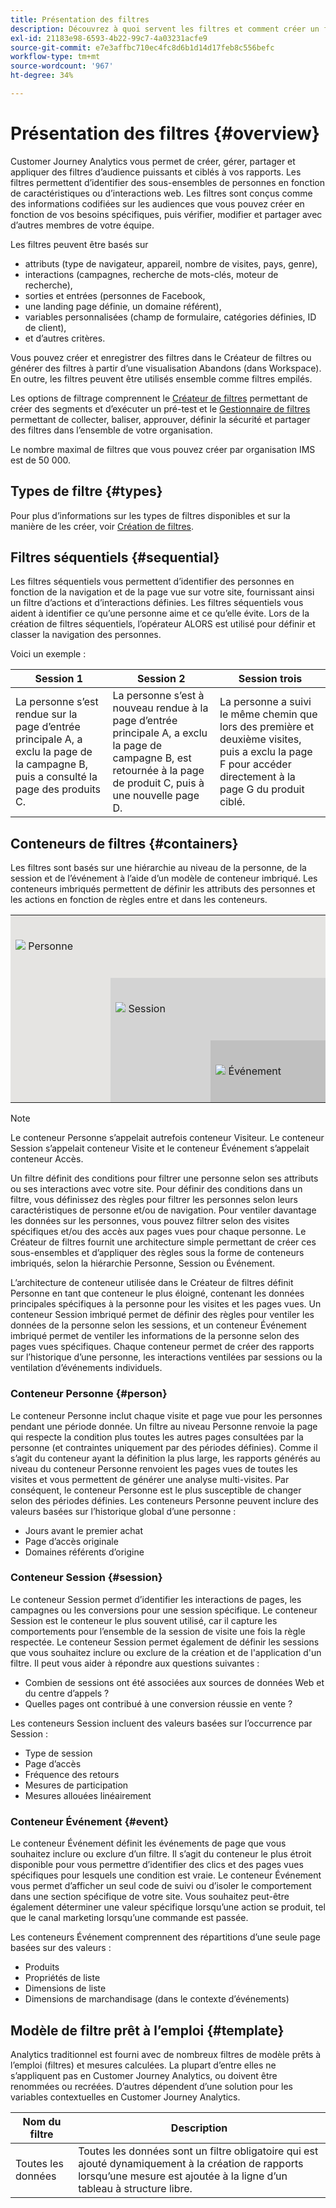 ```yaml
---
title: Présentation des filtres
description: Découvrez à quoi servent les filtres et comment créer un filtre simple.
exl-id: 21183e98-6593-4b22-99c7-4a03231acfe9
source-git-commit: e7e3affbc710ec4fc8d6b1d14d17feb8c556befc
workflow-type: tm+mt
source-wordcount: '967'
ht-degree: 34%

---
```



# Présentation des filtres {#overview}

Customer Journey Analytics vous permet de créer, gérer, partager et appliquer des filtres d’audience puissants et ciblés à vos rapports. Les filtres permettent d’identifier des sous-ensembles de personnes en fonction de caractéristiques ou d’interactions web. Les filtres sont conçus comme des informations codifiées sur les audiences que vous pouvez créer en fonction de vos besoins spécifiques, puis vérifier, modifier et partager avec d’autres membres de votre équipe.

Les filtres peuvent être basés sur

- attributs (type de navigateur, appareil, nombre de visites, pays, genre),
- interactions (campagnes, recherche de mots-clés, moteur de recherche),
- sorties et entrées (personnes de Facebook,
- une landing page définie, un domaine référent),
- variables personnalisées (champ de formulaire, catégories définies, ID de client),
- et d’autres critères.

Vous pouvez créer et enregistrer des filtres dans le Créateur de filtres ou générer des filtres à partir d’une visualisation Abandons (dans Workspace). En outre, les filtres peuvent être utilisés ensemble comme filtres empilés.

Les options de filtrage comprennent le [Créateur de filtres](/help/components/filters/filter-builder.md) permettant de créer des segments et d’exécuter un pré-test et le [Gestionnaire de filtres](/help/components/filters/manage-filters.md) permettant de collecter, baliser, approuver, définir la sécurité et partager des filtres dans l’ensemble de votre organisation.

Le nombre maximal de filtres que vous pouvez créer par organisation IMS est de 50 000.

## Types de filtre {#types}

Pour plus d’informations sur les types de filtres disponibles et sur la manière de les créer, voir [Création de filtres](/help/components/filters/create-filters.md).

## Filtres séquentiels {#sequential}

Les filtres séquentiels vous permettent d’identifier des personnes en fonction de la navigation et de la page vue sur votre site, fournissant ainsi un filtre d’actions et d’interactions définies. Les filtres séquentiels vous aident à identifier ce qu’une personne aime et ce qu’elle évite. Lors de la création de filtres séquentiels, l’opérateur ALORS est utilisé pour définir et classer la navigation des personnes.

Voici un exemple :

<!--![](assets/sequential_fil.png)-->

| Session 1 | Session 2 | Session trois |
| --- | --- | --- |
| La personne s’est rendue sur la page d’entrée principale A, a exclu la page de la campagne B, puis a consulté la page des produits C. | La personne s’est à nouveau rendue à la page d’entrée principale A, a exclu la page de campagne B, est retournée à la page de produit C, puis à une nouvelle page D. | La personne a suivi le même chemin que lors des première et deuxième visites, puis a exclu la page F pour accéder directement à la page G du produit ciblé. |

## Conteneurs de filtres {#containers}

Les filtres sont basés sur une hiérarchie au niveau de la personne, de la session et de l’événement à l’aide d’un modèle de conteneur imbriqué. Les conteneurs imbriqués permettent de définir les attributs des personnes et les actions en fonction de règles entre et dans les conteneurs.


<table style="table-layout: fixed; border: none;">

<tr>
<td style="background-color: #E5E4E2;" colspan="3" width="200" height="100"><img src="https://spectrum.adobe.com/static/icons/workflow_18/Smock_User_18_N.svg"/> Personne</td>
</tr>

<tr>
<td style="background-color: #E5E4E2;" width="200"></td>
<td style="background-color: #D3D3D3;" colspan="2" width="200" height="100"><img src="https://spectrum.adobe.com/static/icons/workflow_18/Smock_Visit_18_N.svg"/> Session</td>
</tr>

<tr>
<td style="background-color: #E5E4E2;" width="200" height="100"></td>
<td style="background-color: #D3D3D3;" width="200" height="100"></td>
<td style="background-color: #C0C0C0;" width="200" height="100" colspan="1"><img src="https://spectrum.adobe.com/static/icons/workflow_18/Smock_Events_18_N.svg"/> Événement</td>
</tr>
</table>

>[!NOTE]
>Le conteneur Personne s’appelait autrefois conteneur Visiteur. Le conteneur Session s’appelait conteneur Visite et le conteneur Événement s’appelait conteneur Accès.

Un filtre définit des conditions pour filtrer une personne selon ses attributs ou ses interactions avec votre site. Pour définir des conditions dans un filtre, vous définissez des règles pour filtrer les personnes selon leurs caractéristiques de personne et/ou de navigation. Pour ventiler davantage les données sur les personnes, vous pouvez filtrer selon des visites spécifiques et/ou des accès aux pages vues pour chaque personne. Le Créateur de filtres fournit une architecture simple permettant de créer ces sous-ensembles et d’appliquer des règles sous la forme de conteneurs imbriqués, selon la hiérarchie Personne, Session ou Événement.

L’architecture de conteneur utilisée dans le Créateur de filtres définit Personne en tant que conteneur le plus éloigné, contenant les données principales spécifiques à la personne pour les visites et les pages vues. Un conteneur Session imbriqué permet de définir des règles pour ventiler les données de la personne selon les sessions, et un conteneur Événement imbriqué permet de ventiler les informations de la personne selon des pages vues spécifiques. Chaque conteneur permet de créer des rapports sur l’historique d’une personne, les interactions ventilées par sessions ou la ventilation d’événements individuels.

### Conteneur Personne {#person}

Le conteneur Personne inclut chaque visite et page vue pour les personnes pendant une période donnée. Un filtre au niveau Personne renvoie la page qui respecte la condition plus toutes les autres pages consultées par la personne (et contraintes uniquement par des périodes définies). Comme il s’agit du conteneur ayant la définition la plus large, les rapports générés au niveau du conteneur Personne renvoient les pages vues de toutes les visites et vous permettent de générer une analyse multi-visites. Par conséquent, le conteneur Personne est le plus susceptible de changer selon des périodes définies.
Les conteneurs Personne peuvent inclure des valeurs basées sur l’historique global d’une personne :

- Jours avant le premier achat
- Page d’accès originale
- Domaines référents d’origine

### Conteneur Session {#session}

Le conteneur Session permet d’identifier les interactions de pages, les campagnes ou les conversions pour une session spécifique. Le conteneur Session est le conteneur le plus souvent utilisé, car il capture les comportements pour l’ensemble de la session de visite une fois la règle respectée. Le conteneur Session permet également de définir les sessions que vous souhaitez inclure ou exclure de la création et de l&#39;application d&#39;un filtre. Il peut vous aider à répondre aux questions suivantes :

- Combien de sessions ont été associées aux sources de données Web et du centre d’appels ?
- Quelles pages ont contribué à une conversion réussie en vente ?

Les conteneurs Session incluent des valeurs basées sur l’occurrence par Session :

- Type de session
- Page d’accès
- Fréquence des retours
- Mesures de participation
- Mesures allouées linéairement

### Conteneur Événement {#event}

Le conteneur Événement définit les événements de page que vous souhaitez inclure ou exclure d’un filtre. Il s’agit du conteneur le plus étroit disponible pour vous permettre d’identifier des clics et des pages vues spécifiques pour lesquels une condition est vraie. Le conteneur Événement vous permet d’afficher un seul code de suivi ou d’isoler le comportement dans une section spécifique de votre site. Vous souhaitez peut-être également déterminer une valeur spécifique lorsqu’une action se produit, tel que le canal marketing lorsqu’une commande est passée.

Les conteneurs Événement comprennent des répartitions d’une seule page basées sur des valeurs :

- Produits
- Propriétés de liste
- Dimensions de liste
- Dimensions de marchandisage (dans le contexte d’événements)

## Modèle de filtre prêt à lʼemploi {#template}

Analytics traditionnel est fourni avec de nombreux filtres de modèle prêts à l’emploi (filtres) et mesures calculées. La plupart d’entre elles ne s’appliquent pas en Customer Journey Analytics, ou doivent être renommées ou recréées. D’autres dépendent d’une solution pour les variables contextuelles en Customer Journey Analytics.

| Nom du filtre | Description |
| --- | --- |
| Toutes les données | Toutes les données sont un filtre obligatoire qui est ajouté dynamiquement à la création de rapports lorsqu’une mesure est ajoutée à la ligne d’un tableau à structure libre. |
